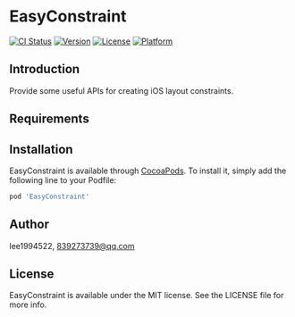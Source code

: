 # EasyConstraint

[![CI Status](https://img.shields.io/travis/lee1994522/EasyConstraint.svg?style=flat)](https://travis-ci.org/lee1994522/EasyConstraint)
[![Version](https://img.shields.io/cocoapods/v/EasyConstraint.svg?style=flat)](https://cocoapods.org/pods/EasyConstraint)
[![License](https://img.shields.io/cocoapods/l/EasyConstraint.svg?style=flat)](https://cocoapods.org/pods/EasyConstraint)
[![Platform](https://img.shields.io/cocoapods/p/EasyConstraint.svg?style=flat)](https://cocoapods.org/pods/EasyConstraint)

## Introduction

Provide some useful APIs for creating iOS layout constraints.

## Requirements

## Installation

EasyConstraint is available through [CocoaPods](https://cocoapods.org). To install
it, simply add the following line to your Podfile:

```ruby
pod 'EasyConstraint'
```

## Author

lee1994522, 839273739@qq.com

## License

EasyConstraint is available under the MIT license. See the LICENSE file for more info.
